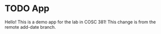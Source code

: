 # TODO App
Hello! This is a demo app for the lab in COSC 381!
This change is from the remote add-date branch.
